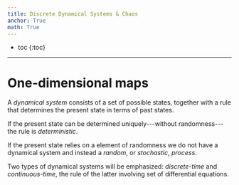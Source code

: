 ```yaml
---
title: Discrete Dynamical Systems & Chaos
anchor: True
math: True
---
```

* toc
{:toc}
---

# One-dimensional maps

A *dynamical system* consists of a set of possible states, together with a rule
that determines the present state in terms of past states.
<!-- -->
If the present state can be determined uniquely---without randomness---the rule
is *deterministic*.
<!-- -->
If the present state relies on a element of randomness we do not have a
dynamical system and instead a *random*, or *stochastic*, *process*.
<!-- -->
Two types of dynamical systems will be emphasized: *discrete-time* and
*continuous-time*, the rule of the latter involving set of differential
equations.
